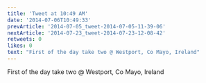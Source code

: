 ```yaml
---
title: 'Tweet at 10:49 AM'
date: '2014-07-06T10:49:33'
prevArticle: '2014-07-05_tweet-2014-07-05-11-39-06'
nextArticle: '2014-07-23_tweet-2014-07-23-12-08-42'
retweets: 0
likes: 0
text: "First of the day take two @ Westport, Co Mayo, Ireland"
---
```

First of the day take two @ Westport, Co Mayo, Ireland